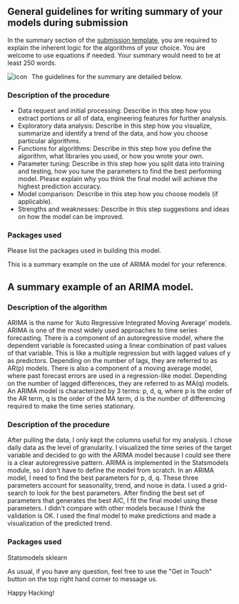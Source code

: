 ## General guidelines for writing summary of your models during submission

In the summary section of the [submission template](https://ironhacks.com/hacks/fall-2022/submissions), you are required to explain the inherent logic for the algorithms of your choice. You are welcome to use equations if needed. Your summary would need to be at least 250 words. 


<img src="https://i.imgur.com/RcNJ01Y.png" alt=" icon" style="float: left; margin-right: 10px;" />


The guidelines for the summary are detailed below. 

### Description of the procedure
* Data request and initial processing: Describe in this step how you extract portions or all of data, engineering features for further analysis.
* Exploratory data analysis: Describe in this step how you visualize, summarize and identify a trend of the data, and how you choose particular algorithms.
* Functions for algorithms: Describe in this step how you define the algorithm, what libraries you used, or how you wrote your own.
* Parameter tuning: Describe in this step how you split data into training and testing, how you tune the parameters to find the best performing model. Please explain why you think the final model will achieve the highest prediction accuracy.
* Model comparison: Describe in this step how you choose models (if applicable).
* Strengths and weaknesses: Describe in this step suggestions and ideas on how the model can be improved.

### Packages used
Please list the packages used in building this model.


This is a summary example on the use of ARIMA model for your reference. 


## A summary example of an ARIMA model. 

### Description of the algorithm
ARIMA is the name for ‘Auto Regressive Integrated Moving Average’ models. ARIMA is one of the most widely used approaches to time series forecasting. There is a component of an autoregressive model, where the dependent variable is forecasted using a linear combination of past values of that variable. This is like a multiple regression but with lagged values of y as predictors. Depending on the number of lags, they are referred to as AR(p) models. There is also a component of a moving average model, where past forecast errors are used in a regression-like model. Depending on the number of lagged differences, they are referred to as MA(q) models. An ARIMA model is characterized by 3 terms: p, d, q, where p is the order of the AR term, q is the order of the MA term, d is the number of differencing required to make the time series stationary.

### Description of the procedure
After pulling the data, I only kept the columns useful for my analysis. I chose daily data as the level of granularity. I visualized the time series of the target variable and decided to go with the ARIMA model because I could see there is a clear autoregressive pattern. ARIMA is implemented in the Statsmodels module, so I don't have to define the model from scratch. In an ARIMA model, I need to find the best parameters for p, d, q. These three parameters account for seasonality, trend, and noise in data. I used a grid-search to look for the best parameters. After finding the best set of parameters that generates the best AIC, I fit the final model using these parameters. I didn't compare with other models because I think the validation is OK. I used the final model to make predictions and made a visualization of the predicted trend.

### Packages used
Statsmodels
sklearn

As usual, if you have any question, feel free to use the "Get in Touch" button on the top right hand corner to message us. 

Happy Hacking! 